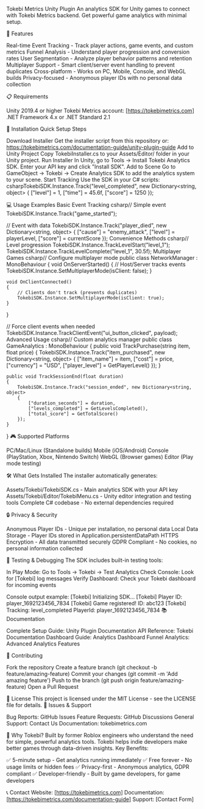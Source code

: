 Tokebi Metrics Unity Plugin
An analytics SDK for Unity games to connect with Tokebi Metrics backend. Get powerful game analytics with minimal setup.

🚀 Features

Real-time Event Tracking - Track player actions, game events, and custom metrics
Funnel Analysis - Understand player progression and conversion rates
User Segmentation - Analyze player behavior patterns and retention
Multiplayer Support - Smart client/server event handling to prevent duplicates
Cross-platform - Works on PC, Mobile, Console, and WebGL builds
Privacy-focused - Anonymous player IDs with no personal data collection

📋 Requirements

Unity 2019.4 or higher
Tokebi Metrics account: [https://tokebimetrics.com]
.NET Framework 4.x or .NET Standard 2.1

🔧 Installation
Quick Setup Steps

Download Installer
Get the installer script from this repository or:
https://tokebimetrics.com/documentation-guide/unity-plugin-guide
Add to Unity Project
Copy TokebiInstaller.cs to your Assets/Editor/ folder in your Unity project.
Run Installer
In Unity, go to Tools → Install Tokebi Analytics SDK.
Enter your API key and click "Install SDK".
Add to Scene
Go to GameObject → Tokebi → Create Analytics SDK to add the analytics system to your scene.
Start Tracking
Use the SDK in your C# scripts:
csharpTokebiSDK.Instance.Track("level_completed", new Dictionary<string, object>
{
    ["level"] = 1,
    ["time"] = 45.6f,
    ["score"] = 1250
});


💻 Usage Examples
Basic Event Tracking
csharp// Simple event
TokebiSDK.Instance.Track("game_started");

// Event with data
TokebiSDK.Instance.Track("player_died", new Dictionary<string, object>
{
    ["cause"] = "enemy_attack",
    ["level"] = playerLevel,
    ["score"] = currentScore
});
Convenience Methods
csharp// Level progression
TokebiSDK.Instance.TrackLevelStart("level_1");
TokebiSDK.Instance.TrackLevelComplete("level_1", 30.5f);
Multiplayer Games
csharp// Configure multiplayer mode
public class NetworkManager : MonoBehaviour 
{
    void OnServerStarted()
    {
        // Host/Server tracks events
        TokebiSDK.Instance.SetMultiplayerMode(isClient: false);
    }
    
    void OnClientConnected()
    {
        // Clients don't track (prevents duplicates)
        TokebiSDK.Instance.SetMultiplayerMode(isClient: true);
    }
}

// Force client events when needed
TokebiSDK.Instance.TrackClientEvent("ui_button_clicked", payload);
Advanced Usage
csharp// Custom analytics manager
public class GameAnalytics : MonoBehaviour
{
    public void TrackPurchase(string item, float price)
    {
        TokebiSDK.Instance.Track("item_purchased", new Dictionary<string, object>
        {
            ["item_name"] = item,
            ["cost"] = price,
            ["currency"] = "USD",
            ["player_level"] = GetPlayerLevel()
        });
    }
    
    public void TrackSessionEnd(float duration)
    {
        TokebiSDK.Instance.Track("session_ended", new Dictionary<string, object>
        {
            ["duration_seconds"] = duration,
            ["levels_completed"] = GetLevelsCompleted(),
            ["total_score"] = GetTotalScore()
        });
    }
}
🎮 Supported Platforms

PC/Mac/Linux (Standalone builds)
Mobile (iOS/Android)
Console (PlayStation, Xbox, Nintendo Switch)
WebGL (Browser games)
Editor (Play mode testing)

🛠️ What Gets Installed
The installer automatically generates:

Assets/Tokebi/TokebiSDK.cs - Main analytics SDK with your API key
Assets/Tokebi/Editor/TokebiMenu.cs - Unity editor integration and testing tools
Complete C# codebase - No external dependencies required

🔒 Privacy & Security

Anonymous Player IDs - Unique per installation, no personal data
Local Data Storage - Player IDs stored in Application.persistentDataPath
HTTPS Encryption - All data transmitted securely
GDPR Compliant - No cookies, no personal information collected

🧪 Testing & Debugging
The SDK includes built-in testing tools:

In Play Mode: Go to Tools → Tokebi → Test Analytics
Check Console: Look for [Tokebi] log messages
Verify Dashboard: Check your Tokebi dashboard for incoming events

Console output example:
[Tokebi] Initializing SDK...
[Tokebi] Player ID: player_1692123456_7834
[Tokebi] Game registered! ID: abc123
[Tokebi] Tracking: level_completed PlayerId: player_1692123456_7834
📚 Documentation

Complete Setup Guide: Unity Plugin Documentation
API Reference: Tokebi Documentation
Dashboard Guide: Analytics Dashboard
Funnel Analytics: Advanced Analytics Features

🤝 Contributing

Fork the repository
Create a feature branch (git checkout -b feature/amazing-feature)
Commit your changes (git commit -m 'Add amazing feature')
Push to the branch (git push origin feature/amazing-feature)
Open a Pull Request

📄 License
This project is licensed under the MIT License - see the LICENSE file for details.
🐛 Issues & Support

Bug Reports: GitHub Issues
Feature Requests: GitHub Discussions
General Support: Contact Us
Documentation: tokebimetrics.com

🌟 Why Tokebi?
Built by former Roblox engineers who understand the need for simple, powerful analytics tools. Tokebi helps indie developers make better games through data-driven insights.
Key Benefits:

✅ 5-minute setup - Get analytics running immediately
✅ Free forever - No usage limits or hidden fees
✅ Privacy-first - Anonymous analytics, GDPR compliant
✅ Developer-friendly - Built by game developers, for game developers

📞 Contact
Website: [https://tokebimetrics.com]
Documentation: [https://tokebimetrics.com/documentation-guide]
Support: [Contact Form]
